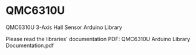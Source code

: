 # QMC6310U
QMC6310U 3-Axis Hall Sensor Arduino Library

Please read the libraries' documentation PDF: QMC6310U Arduino Library Documentation.pdf
